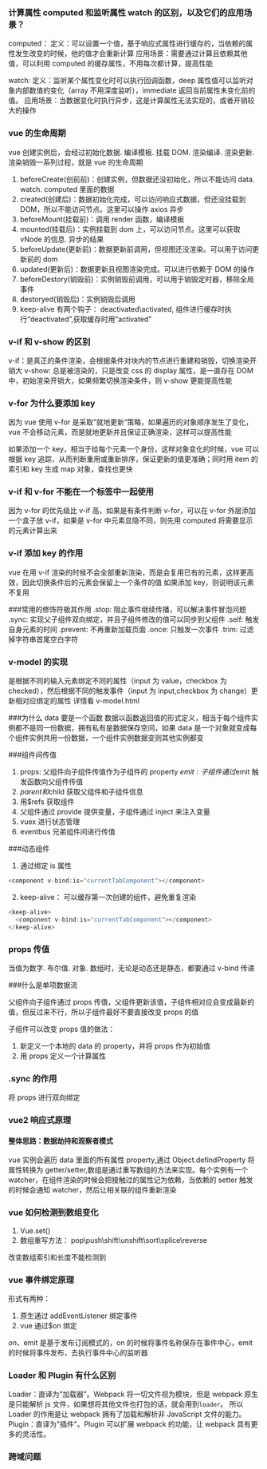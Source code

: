### 计算属性 computed 和监听属性 watch 的区别，以及它们的应用场景？

computed：
定义：可以设置一个值，基于响应式属性进行缓存的，当依赖的属性发生改变的时候，他的值才会重新计算
应用场景：需要通过计算且依赖其他值，可以利用 computed 的缓存属性，不用每次都计算，提高性能

watch:
定义：监听某个属性变化时可以执行回调函数，deep 属性值可以监听对象内部数值的变化（array 不用深度监听），immediate 返回当前属性未变化前的值。
应用场景：当数据变化时执行异步，这是计算属性无法实现的，或者开销较大的操作

### vue 的生命周期

vue 创建实例后，会经过初始化数据. 编译模板. 挂载 DOM. 渲染编译. 渲染更新. 渲染销毁一系列过程，就是 vue 的生命周期

1. beforeCreate(创前前)：创建实例，但数据还没初始化，所以不能访问 data. watch. computed 里面的数据
2. created(创建后)：数据初始化完成，可以访问响应式数据，但还没挂载到 DOM，所以不能访问节点。这里可以操作 axios 异步
3. beforeMount(挂载前)：调用 render 函数，编译模板
4. mounted(挂载后)：实例挂载到 dom 上，可以访问节点。这里可以获取 vNode 的信息. 异步的结果
5. beforeUpdate(更新前)：数据更新前调用，但视图还没渲染。可以用于访问更新前的 dom
6. updated(更新后)：数据更新且视图渲染完成。可以进行依赖于 DOM 的操作
7. beforeDestory(销毁前)：实例销毁前调用，可以用于销毁定时器，移除全局事件
8. destoryed(销毁后)：实例销毁后调用
9. keep-alive 有两个钩子： deactivated\activated, 组件进行缓存时执行“deactivated”,获取缓存时用“activated”

### v-if 和 v-show 的区别

v-if：是真正的条件渲染，会根据条件对块内的节点进行重建和销毁，切换渲染开销大
v-show: 总是被渲染的，只是改变 css 的 display 属性，是一直存在 DOM 中，初始渲染开销大，如果频繁切换渲染条件，则 v-show 更能提高性能

### v-for 为什么要添加 key

因为 vue 使用 v-for 是采取”就地更新“策略，如果遍历的对象顺序发生了变化，vue 不会移动元素，而是就地更新并且保证正确渲染，这样可以提高性能

如果添加一个 key，相当于给每个元素一个身份，这样对象变化的时候，vue 可以根据 key 追踪，从而判断重用或重新排序，保证更新的值更准确；同时用 item 的索引和 key 生成 map 对象，查找也更快

### v-if 和 v-for 不能在一个标签中一起使用

因为 v-for 的优先级比 v-if 高，如果是有条件判断 v-for，可以在 v-for 外层添加一个盒子放 v-if，如果是 v-for 中元素显隐不同，则先用 computed 将需要显示的元素计算出来

### v-if 添加 key 的作用

vue 在用 v-if 渲染的时候不会全部重新渲染，而是会复用已有的元素，这样更高效，因此切换条件后的元素会保留上一个条件的值
如果添加 key，则说明该元素不复用

###常用的修饰符极其作用
.stop: 阻止事件继续传播，可以解决事件冒泡问题
.sync: 实现父子组件双向绑定，并且子组件修改的值可以同步到父组件
.self: 触发自身元素的时间
.prevent: 不再重新加载页面
.once: 只触发一次事件
.trim: 过滤掉字符串首尾空白字符

### v-model 的实现

是根据不同的输入元素绑定不同的属性（input 为 value，checkbox 为 checked），然后根据不同的触发事件（input 为 input,checkbox 为 change）更新相对应绑定的属性
详情看 v-model.html

###为什么 data 要是一个函数
数据以函数返回值的形式定义，相当于每个组件实例都不是同一份数据，拥有私有是数据保存空间，如果 data 是一个对象就变成每个组件实例共用一份数据，一个组件实例数据变则其他实例都变

###组件间传值

1. props: 父组件向子组件传值作为子组件的 property
   $emit: 子组件通过$emit 触发函数向父组件传值
2. $parent和$child 获取父组件和子组件信息
3. 用$refs 获取组件
4. 父组件通过 provide 提供变量，子组件通过 inject 来注入变量
5. vuex 进行状态管理
6. eventbus 兄弟组件间进行传值

###动态组件

1. 通过<component>绑定 is 属性

```js
<component v-bind:is="currentTabComponent"></component>
```

2. keep-alive： 可以缓存第一次创建的组件，避免重复渲染

```js
<keep-alive>
  <component v-bind:is="currentTabComponent"></component>
</keep-alive>
```

### props 传值

当值为数字. 布尔值. 对象. 数组时，无论是动态还是静态，都要通过 v-bind 传递

###什么是单项数据流

父组件向子组件通过 props 传值，父组件更新该值，子组件相对应会变成最新的值，但反过来不行，所以子组件最好不要直接改变 props 的值

子组件可以改变 props 值的做法：

1. 新定义一个本地的 data 的 property，并将 props 作为初始值
2. 用 props 定义一个计算属性

### .sync 的作用

将 props 进行双向绑定

### vue2 响应式原理

#### 整体思路：数据劫持和观察者模式

vue 实例会遍历 data 里面的所有属性 property,通过 Object.defindProperty 将属性转换为 getter/setter,数组是通过重写数组的方法来实现。每个实例有一个 watcher，在组件渲染的时候会把接触过的属性记为依赖，当依赖的 setter 触发的时候会通知 watcher，然后让相关联的组件重新渲染

### vue 如何检测到数组变化

1. Vue.set()
2. 数组重写方法： pop\push\shift\unshift\sort\splice\reverse

改变数组索引和长度不能检测到

### vue 事件绑定原理

形式有两种：

1. 原生通过 addEventListener 绑定事件
2. vue 通过$on 绑定

$on、$emit 是基于发布订阅模式的，on 的时候将事件名称保存在事件中心，emit 的时候将事件发布，去执行事件中心的监听器

### Loader 和 Plugin 有什么区别

Loader：直译为"加载器"。Webpack 将一切文件视为模块，但是 webpack 原生是只能解析 js 文件，如果想将其他文件也打包的话，就会用到`loader`。 所以 Loader 的作用是让 webpack 拥有了加载和解析非 JavaScript 文件的能力。 Plugin：直译为"插件"。Plugin 可以扩展 webpack 的功能，让 webpack 具有更多的灵活性。

### 跨域问题
